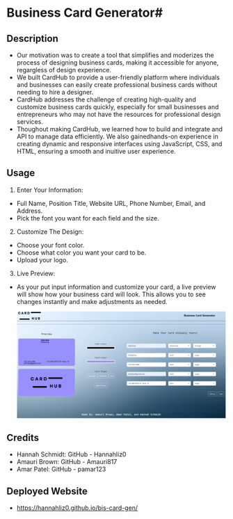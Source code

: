 # Business Card Generator#

## Description

- Our motivation was to create a tool that simplifies and moderizes the process of designing business cards, making it accessible for anyone, regargless of design experience. 
- We built CardHub to provide a user-friendly platform where individuals and businesses can easily create professional business cards without needing to hire a designer.
- CardHub addresses the challenge of creating high-quality and customize business cards quickly, especially for small businesses and entrepreneurs who may not have the resources for professional design services.
- Thoughout making CardHub, we learned how to build and integrate and API to manage data efficiently. We also gainedhands-on experience in creating dynamic and responsive interfaces using JavaScript, CSS, and HTML, ensuring a smooth and inuitive user experience.


## Usage

1. Enter Your Information:
- Full Name, Position Title, Website URL, Phone Number, Email, and Address.
- Pick the font you want for each field and the size.

2. Customize The Design:
- Choose your font color.
- Choose what color you want your card to be.
- Upload your logo.

3. Live Preview:
- As your put input information and customize your card, a live preview will show how your business card will look. This allows you to see changes instantly and make adjustments as needed.


    ![](Assets/images/CardHub.Screenshot.PNG)
    

## Credits

- Hannah Schmidt: GitHub - Hannahliz0
- Amauri Brown: GitHub - Amauri817
- Amar Patel: GitHub - pamar123


## Deployed Website

- https://hannahliz0.github.io/bis-card-gen/



  
